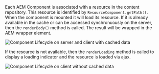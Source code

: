 Each AEM Component is associated with a resource in the content repository. This resource is identified by
`ResourceComponent.getPath()`. When the component is mounted it will load its resource. If it is already available in the cache or can be accessed synchronuously on the server, 
then the `renderBody()` method is called. The result will be wrapped in the AEM wrapper element.

![Component Lifecycle on server and client with cached data](SynchronuousResourceComponentLoad.puml)

If the resource is not available, then the `renderLoading` method is called to display a loading indicator and the resource
is loaded via ajax.

![Component Lifecycle on client without cached data](AsynchronuousResourceComponentLoad.puml)
